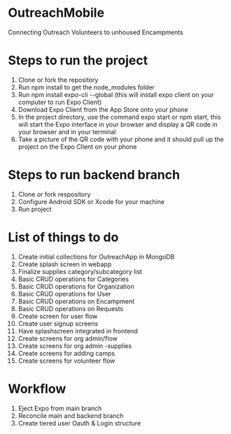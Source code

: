 # OutreachMobile
Connecting Outreach Volunteers to unhoused Encampments

# Steps to run the project

1. Clone or fork the repository
2. Run npm install to get the node_modules folder
3. Run npm install expo-cli --global (this will install expo client on your computer to run Expo Client)
4. Download Expo Client from the App Store onto your phone
5. In the project directory, use the command expo start or npm start, this will start the Expo interface in your browser and display a QR code in your browser and in your terminal 
6. Take a picture of the QR code with your phone and it should pull up the project on the Expo Client on your phone

# Steps to run backend branch

1. Clone or fork respository
2. Configure Android SDK or Xcode for your machine
3. Run project

# List of things to do
1. Create initial collections for OutreachApp in MongoDB
2. Create splash screen in webapp
3. Finalize supplies category/subcategory list
4. Basic CRUD operations for Categories
5. Basic CRUD operations for Organization
6. Basic CRUD operations for User
7. Basic CRUD operations on Encampment
8. Basic CRUD operations on Requests
9. Create screen for  user flow
10. Create user signup screens
11. Have splashscreen integrated in frontend
12. Create screens for org admin/flow
13. Create screens for org admin -supplies
14. Create screens for adding camps
15. Create screens for volunteer flow

# Workflow
1. Eject Expo from main branch
2. Reconcile main and backend branch
3. Create tiered user Oauth & Login structure
